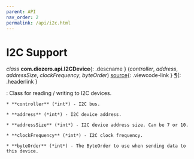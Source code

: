 ```yaml
---
parent: API
nav_order: 2
permalink: /api/i2c.html
---
```


# I2C Support

*class* **com.diozero.api.I2CDevice**{: .descname } (*controller*, *address*, *addressSize*, *clockFrequency*, *byteOrder*) [source](https://github.com/mattjlewis/diozero/blob/master/diozero-core/src/main/java/com/diozero/api/I2CDevice.java){: .viewcode-link } [&para;](API.md#i2c-support "Permalink to this definition"){: .headerlink }

: Class for reading / writing to I2C devices.

    * **controller** (*int*) - I2C bus.
    
    * **address** (*int*) - I2C device address.
    
    * **addressSize** (*int*) - I2C device address size. Can be 7 or 10.
    
    * **clockFrequency** (*int*) - I2C clock frequency.
    
    * **byteOrder** (*int*) - The ByteOrder to use when sending data to this device.
